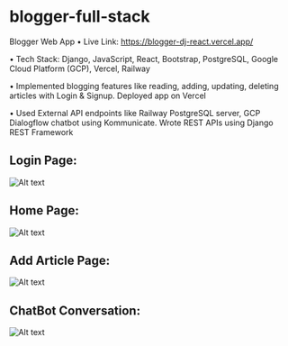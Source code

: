 # blogger-full-stack

Blogger Web App • Live Link: https://blogger-dj-react.vercel.app/

• Tech Stack: Django, JavaScript, React, Bootstrap, PostgreSQL, Google Cloud Platform (GCP), Vercel, Railway

• Implemented blogging features like reading, adding, updating, deleting articles with Login & Signup. Deployed app on Vercel

• Used External API endpoints like Railway PostgreSQL server, GCP Dialogflow chatbot using Kommunicate. Wrote REST APIs using Django REST Framework


## Login Page:

![Alt text](https://github.com/bbazwalt/blogger-full-stack/blob/main/screenshots/login-page.png)

## Home Page:

![Alt text](https://github.com/bbazwalt/blogger-full-stack/blob/main/screenshots/home-page.png)

## Add Article Page:

![Alt text](https://github.com/bbazwalt/blogger-full-stack/blob/main/screenshots/add-article-page.png)

## ChatBot Conversation:

![Alt text](https://github.com/bbazwalt/blogger-full-stack/blob/main/screenshots/chatbot-conversation.png)
